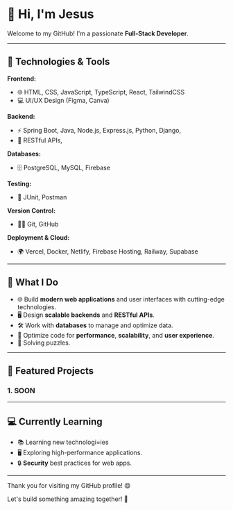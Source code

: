 # 👋 Hi, I'm Jesus
Welcome to my GitHub! I'm a passionate **Full-Stack Developer**.

---

## 🔧 Technologies & Tools

**Frontend:**
- 🌐 HTML, CSS, JavaScript, TypeScript, React, TailwindCSS
- 💻 UI/UX Design (Figma, Canva)

**Backend:**
- ⚡ Spring Boot, Java, Node.js, Express.js, Python, Django,
- 🔧 RESTful APIs,

**Databases:**
- 🗄️ PostgreSQL, MySQL, Firebase

**Testing:**
- 🚀 JUnit, Postman

**Version Control:**
- 🧑‍💻 Git, GitHub

**Deployment & Cloud:**
- 🌍 Vercel, Docker, Netlify, Firebase Hosting, Railway, Supabase

---

## 🌟 What I Do

- 🌐 Build **modern web applications** and user interfaces with cutting-edge technologies.
- 🖥️ Design **scalable backends** and **RESTful APIs**.
- 🛠️ Work with **databases** to manage and optimize data.
- 🚀 Optimize code for **performance**, **scalability**, and **user experience**.
- 🧩 Solving puzzles.

---

## 🚀 Featured Projects

### 1. **SOON**

---


## 💻 Currently Learning

- 📚 Learning new technologi=ies
- 🖥️ Exploring high-performance applications.
- 🔒 **Security** best practices for web apps.

---

Thank you for visiting my GitHub profile! 😄

Let's build something amazing together! 🚀
